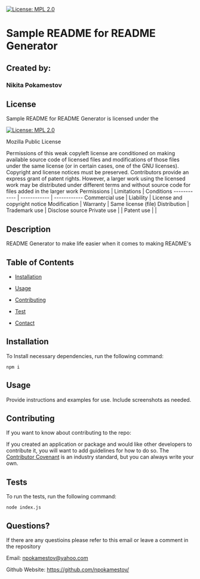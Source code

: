 
[![License: MPL 2.0](https://img.shields.io/badge/License-MPL%202.0-brightgreen.svg)](https://opensource.org/licenses/MPL-2.0)

# Sample README for README Generator

## Created by:

### Nikita Pokamestov

## License

Sample README for README Generator is licensed under the

[![License: MPL 2.0](https://img.shields.io/badge/License-MPL%202.0-brightgreen.svg)](https://opensource.org/licenses/MPL-2.0)

Mozilla Public License

Permissions of this weak copyleft license are conditioned on making available source code of licensed files and modifications of those files under the same license (or in certain cases, one of the GNU licenses). Copyright and license notices must be preserved. Contributors provide an express grant of patent rights. However, a larger work using the licensed work may be distributed under different terms and without source code for files added in the larger work
Permissions | Limitations  |   Conditions
------------ | ------------  | ------------
Commercial use | Liability |  License and copyright notice
Modification | Warranty    |  Same license (file)
Distribution | Trademark use  |  Disclose source
Private use |     |
Patent use |     |

## Description

README Generator to make life easier when it comes to making README's

## Table of Contents

* [Installation](#installation)

* [Usage](#usage)

* [Contributing](#contributing)

* [Test](#test)

* [Contact](#contact)

## Installation

To Install necessary dependencies, run the following command:  

```
npm i
```

## Usage

Provide instructions and examples for use. Include screenshots as needed.

## Contributing

If you want to know about contributing to the repo:

If you created an application or package and would like other developers to contribute it, you will want to add guidelines for how to do so. The [Contributor Covenant](https://www.contributor-covenant.org/) is an industry standard, but you can always write your own.

## Tests

To run the tests, run the following command:

```
node index.js
```

## Questions?

If there are any questioins please refer to this email or leave a comment in the repository

Email: npokamestov@yahoo.com

Github Website: https://github.com/npokamestov/
